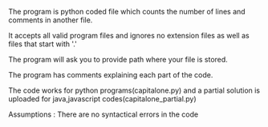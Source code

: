 The program is python coded file which counts the number of lines and comments in another file.

It accepts all valid program files and ignores no extension files as well as files that start with '.'

The program will ask you to provide path where your file is stored.

The program has comments explaining each part of the code.

The code works for python programs(capitalone.py) and a partial solution is uploaded for java,javascript codes(capitalone_partial.py)

Assumptions : 
There are no syntactical errors in the code
